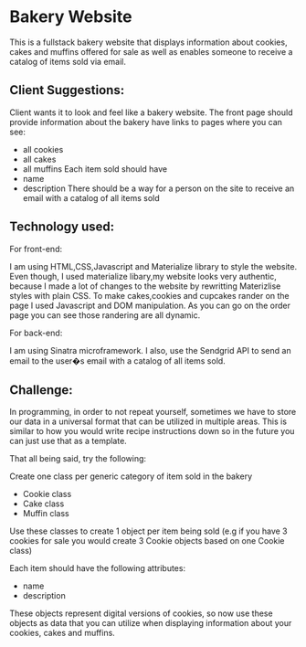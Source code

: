 
# Bakery Website

 This is a fullstack bakery website that displays information about cookies, cakes and muffins offered for sale as well as enables someone to receive a catalog of items sold via email.

## Client Suggestions:

Client wants it to look and feel like a bakery website. 
The front page should provide information about the bakery
have links to pages where you can see:
* all cookies
* all cakes
* all muffins
Each item sold should have
* name
* description
There should be a way for a person on the site to receive an email with a catalog of all items sold

## Technology used:

For front-end:

I am using HTML,CSS,Javascript and Materialize library to style the website. Even though, I used materialize libary,my website looks very authentic, because I made a lot of changes to the website by rewritting Materizlise styles with plain CSS. To make cakes,cookies and cupcakes rander on the page I used Javascript and DOM manipulation. As you can go on the order page you can see those randering are all dynamic.

For back-end:

I am using Sinatra microframework. I also, use the Sendgrid API to send an email to the user�s email with a catalog of all items sold. 

## Challenge:

In programming, in order to not repeat yourself, sometimes we have to store our data in a universal format that can be utilized in multiple areas. This is similar to how you would write recipe instructions down so in the future you can just use that as a template.

That all being said, try the following:

Create one class per generic category of item sold in the bakery
* Cookie class
* Cake class
* Muffin class

Use these classes to create 1 object per item being sold (e.g if you have 3 cookies for sale you would create 3 Cookie objects based on one Cookie class)

Each item should have the following attributes:

* name
* description

These objects represent digital versions of cookies, so now use these objects as data that you can utilize when displaying information about your cookies, cakes and muffins.


